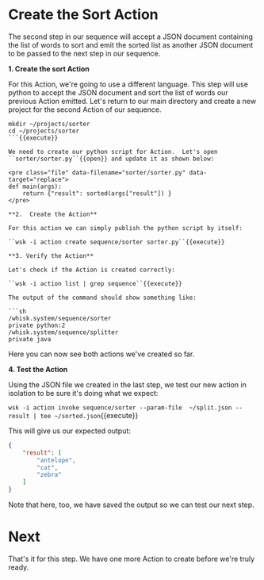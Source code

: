 # Create the Sort Action

The second step in our sequence will accept a JSON document containing the list of words to sort and emit the sorted list as 
another JSON document to be passed to the next step in our sequence.
 
 **1. Create the sort Action**
 
For this Action, we're going to use a different language.  This step will use python to accept the JSON document and sort the list
of words our previous Action emitted.  Let's return to our main directory and create a new project for the second Action of our
sequence.
 
```
mkdir ~/projects/sorter
cd ~/projects/sorter
```{{execute}} 
 
We need to create our python script for Action.  Let's open ``sorter/sorter.py``{{open}} and update it as shown below:
 
<pre class="file" data-filename="sorter/sorter.py" data-target="replace">
def main(args):
    return {"result": sorted(args["result"]) }
</pre>

**2.  Create the Action**

For this action we can simply publish the python script by itself:

``wsk -i action create sequence/sorter sorter.py``{{execute}}

**3. Verify the Action**

Let's check if the Action is created correctly:

``wsk -i action list | grep sequence``{{execute}}

The output of the command should show something like:

```sh
/whisk.system/sequence/sorter                                          private python:2
/whisk.system/sequence/splitter                                        private java
```

Here you can now see both actions we've created so far.

**4.  Test the Action**

Using the JSON file we created in the last step, we test our new action in isolation to be sure it's doing what we expect:

``wsk -i action invoke sequence/sorter --param-file  ~/split.json --result | tee ~/sorted.json``{{execute}}

This will give us our expected output:

```json
{
    "result": [
        "antelope",
        "cat",
        "zebra"
    ]
}
```

Note that here, too, we have saved the output so we can test our next step.

# Next

That's it for this step.  We have one more Action to create before we're truly ready.
